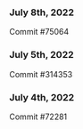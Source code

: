 ### July 8th, 2022

Commit #75064

### July 5th, 2022

Commit #314353


### July 4th, 2022

Commit #72281
